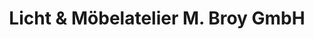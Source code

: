 ---
title: "Licht & Möbelatelier M. Broy GmbH"
url: /leipzig/licht-und-moebelatelier-m-broy-gmbh/
shop: Lampen
---